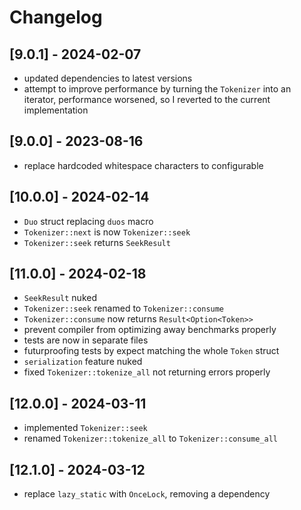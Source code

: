 # Changelog

## [9.0.1] - 2024-02-07

- updated dependencies to latest versions
- attempt to improve performance by turning the `Tokenizer` into an iterator, performance worsened, so I reverted to the current implementation

## [9.0.0] - 2023-08-16

- replace hardcoded whitespace characters to configurable

## [10.0.0] - 2024-02-14

- `Duo` struct replacing `duos` macro
- `Tokenizer::next` is now `Tokenizer::seek`
- `Tokenizer::seek` returns `SeekResult`

## [11.0.0] - 2024-02-18

- `SeekResult` nuked
- `Tokenizer::seek` renamed to `Tokenizer::consume`
- `Tokenizer::consume` now returns `Result<Option<Token>>`
- prevent compiler from optimizing away benchmarks properly
- tests are now in separate files
- futurproofing tests by expect matching the whole `Token` struct
- `serialization` feature nuked
- fixed `Tokenizer::tokenize_all` not returning errors properly

## [12.0.0] - 2024-03-11

- implemented `Tokenizer::seek`
- renamed `Tokenizer::tokenize_all` to `Tokenizer::consume_all`

## [12.1.0] - 2024-03-12

- replace `lazy_static` with `OnceLock`, removing a dependency
